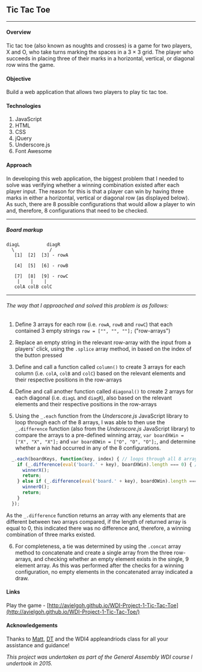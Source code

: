 ## Tic Tac Toe
___________________________________________________________________________________

#### Overview

Tic tac toe (also known as noughts and crosses) is a game for two players, X and O, who take turns marking the spaces in a 3 × 3 grid. The player who succeeds in placing three of their marks in a horizontal, vertical, or diagonal row wins the game.

#### Objective

Build a web application that allows two players to play tic tac toe.

#### Technologies

1. JavaScript
2. HTML
3. CSS
4. jQuery
5. Underscore.js
6. Font Awesome

#### Approach

In developing this web application, the biggest problem that I needed to solve was verifying whether a winning combination existed after each player input. The reason for this is that a player can win by having three marks in either a horizontal, vertical or diagonal row (as displayed below). As such, there are 8 possible configurations that would allow a player to win and, therefore, 8 configurations that need to be checked.
___________________________________________________________________________________
##### Board markup

    diagL          diagR
      \             /
       [1]  [2]  [3] - rowA

       [4]  [5]  [6] - rowB

       [7]  [8]  [9] - rowC
        |    |    |
       colA colB colC
___________________________________________________________________________________

###### The way that I approached and solved this problem is as follows:

1. Define 3 arrays for each row (i.e. `rowA`, `rowB` and `rowC`) that each contained 3 empty strings `row = ["", "", ""];` ("row-arrays")

2. Replace an empty string in the relevant row-array with the input from a players' click, using the `.splice` array method, in based on the index of the button pressed

3. Define and call a function called `column()` to create 3 arrays for each column (i.e. `colA`, `colB` and `colC`) based on the relevant elements and their respective positions in the row-arrays

4. Define and call another function called `diagonal()` to create 2 arrays for each diagonal (i.e. `diagL` and `diagR`), also based on the relevant elements and their respective positions in the row-arrays

5. Using the `_.each` function from the *Underscore.js* JavaScript library to loop through each of the 8 arrays, I was able to then use the `_.difference` function (also from the *Underscore.js* JavaScript library) to compare the arrays to a pre-defined winning array, `var boardXWin = ["X", "X", "X"];` and `var boardOWin = ["O", "O", "O"];`, and determine whether a win had occurred in any of the 8 configurations.

  ```javascript
    _.each(boardKeys, function(key, index) { // loops through all 8 arrays
      if (_.difference(eval('board.' + key), boardXWin).length === 0) { // blank array indicates winner is 'X'
        winnerX();
        return;
      } else if (_.difference(eval('board.' + key), boardOWin).length === 0) { // blank array indicates winner is 'O'
        winnerO();
        return;
      }
    });
  ```

  As the `_.difference` function returns an array with any elements that are different between two arrays compared, if the length of returned array is equal to 0, this indicated there was no difference and, therefore, a winning combination of three marks existed.

6. For completeness, a tie was determined by using the `.concat` array method to concatenate and create a single array from the three row-arrays, and checking whether an empty element exists in the single, 9 element array. As this was performed after the checks for a winning configuration, no empty elements in the concatenated array indicated a draw.

#### Links

Play the game - [http://avielgoh.github.io/WDI-Project-1-Tic-Tac-Toe](http://avielgoh.github.io/WDI-Project-1-Tic-Tac-Toe/)

#### Acknowledgements

Thanks to [Matt](https://github.com/mattswann), [DT](https://github.com/epoch) and the WDI4 appleandriods class for all your assistance and guidance!

*This project was undertaken as part of the General Assembly WDI course I undertook in 2015.*
